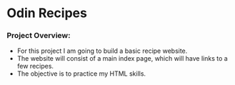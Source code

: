 # Odin Recipes

<h3>Project Overview:</h3>

<ul>
    <li>For this project I am going to build a basic recipe website.</li>
    <li>The website will consist of a main index page, which will have links to a few recipes.</li>
    <li>The objective is to practice my HTML skills.</li>
</ul>